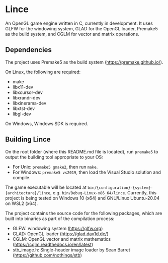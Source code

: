 # Lince

An OpenGL game engine written in C, currently in development. It uses GLFW for the windowing system, GLAD for the OpenGL loader, Premake5 as the build system, and CGLM for vector and matrix operations.

## Dependencies

The project uses Premake5 as the build system (https://premake.github.io/).

On Linux, the following are required:

* make
* libx11-dev
* libxcursor-dev
* libxrandr-dev
* libxinerama-dev
* libxtst-dev
* libgl-dev

On Windows, Windows SDK is required.

## Building Lince

On the root folder (where this README.md file is located), run `premake5` to output the building tool appropriate to your OS:

* For Unix: `premake5 gmake2`, then run `make`.
* For Windows: `premake5 vs2019`, then load the Visual Studio solution and compile.

The game executable will be located at `bin/{configuration}-{system}-{architecture}/lince`, e.g. `bin/Debug-Linux-x86_64/lince`. Currently, this project is being tested on Windows 10 (x64) and GNU/Linux Ubuntu-20.04 on WSL2 (x64).

The project contains the source code for the following packages, which are built into binaries as part of the compilation process:

* GLFW: windowing system (https://glfw.org)
* GLAD: OpenGL loader (https://glad.dav1d.de/)
* CGLM: OpenGL vector and matrix mathematics (https://cglm.readthedocs.io/en/latest)
* stb_image.h: Single-header image loader by Sean Barret (https://github.com/nothings/stb)



